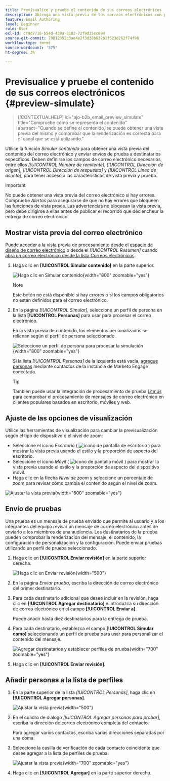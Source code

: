 ```yaml
---
title: Previsualice y pruebe el contenido de sus correos electrónicos
description: Obtenga una vista previa de los correos electrónicos con perfiles de prueba, compruebe el procesamiento en equipos de escritorio y móviles, envíe pruebas a destinatarios y valide la personalización en Journey Optimizer B2B edition.
feature: Email Authoring
level: Beginner
role: User
exl-id: cf9d7716-b54d-430a-8102-72f9d35cc694
source-git-commit: 79012352c3ae4e2f3d38b632b1f523d262f74f96
workflow-type: tm+mt
source-wordcount: '575'
ht-degree: 3%

---
```


# Previsualice y pruebe el contenido de sus correos electrónicos {#preview-simulate}

>[!CONTEXTUALHELP]
>id="ajo-b2b_email_preview_simulate"
>title="Compruebe cómo se representa el contenido"
>abstract="Cuando se define el contenido, se puede obtener una vista previa del mismo y comprobar que la renderización es correcta para el canal que se está utilizando."

Utilice la función _Simular contenido_ para obtener una vista previa del contenido del correo electrónico y enviar envíos de prueba a destinatarios específicos. Deben definirse los campos de correo electrónico necesarios, entre ellos _[!UICONTROL Nombre de remitente]_, _[!UICONTROL Dirección de origen]_, _[!UICONTROL Dirección de respuesta]_ y _[!UICONTROL Línea de asunto]_, para tener acceso a las características de vista previa y prueba.

>[!IMPORTANT]
>
>No puede obtener una vista previa del correo electrónico si hay errores. Compruebe _Alertas_ para asegurarse de que no hay errores que bloqueen las funciones de vista previa. Las advertencias no bloquean la vista previa, pero debe dirigirse a ellas antes de publicar el recorrido que déclencheur la entrega de correo electrónico.

## Mostrar vista previa del correo electrónico

Puede acceder a la vista previa de procesamiento desde el [espacio de diseño de correo electrónico](./email-authoring.md) o desde el _[!UICONTROL Resumen]_ cuando [abra un correo electrónico desde la lista Correos electrónicos](./emails-list.md#edit-emails).

1. Haga clic en **[!UICONTROL Simular contenido]** en la parte superior.

   ![Haga clic en Simular contenido](assets/email-simulate-content.png){width="800" zoomable="yes"}

   >[!NOTE]
   >
   >Este botón no está disponible si hay errores o si los campos obligatorios no están definidos para el correo electrónico.

1. En la página _[!UICONTROL Simular]_, seleccione un perfil de persona en la lista **[!UICONTROL Personas]** para usar para procesar el correo electrónico.

   En la vista previa de contenido, los elementos personalizados se rellenan según el perfil de persona seleccionado.

   ![Seleccione un perfil de persona para procesar la simulación](./assets/email-simulate-content-preview.png){width="800" zoomable="yes"}

   Si la lista _[!UICONTROL Personas]_ de la izquierda está vacía, [agregue personas](#add-people-to-the-profiles-list) mediante contactos de la instancia de Marketo Engage conectada.

   >[!TIP]
   >
   >También puede usar la integración de procesamiento de prueba [Litmus](./email-test-rendering.md) para comprobar el procesamiento de mensajes de correo electrónico en clientes populares basados en escritorio, móviles y web.

## Ajuste de las opciones de visualización

Utilice las herramientas de visualización para cambiar la previsualización según el tipo de dispositivo o el nivel de zoom:

* Seleccione el icono _Escritorio_ ( ![icono de pantalla de escritorio](../../assets/do-not-localize/icon-device-desktop.svg) ) para mostrar la vista previa usando el estilo y la proporción de aspecto del escritorio.
* Seleccione el icono _Móvil_ ( ![icono de pantalla móvil](../../assets/do-not-localize/icon-device-mobile.svg) ) para mostrar la vista previa usando el estilo y la proporción de aspecto del dispositivo móvil.
* Haga clic en la flecha _Nivel de zoom_ y seleccione un porcentaje de zoom para revisar cómo cambia el contenido según el nivel de zoom.

![Ajustar la vista previa](assets/email-simulate-content-preview-display-options.png){width="600" zoomable="yes"}

## Envío de pruebas

Una prueba es un mensaje de prueba enviado que permite al usuario y a los integrantes del equipo revisar un mensaje de correo electrónico antes de enviarlo a los miembros de una audiencia. Los destinatarios de la prueba pueden comprobar la renderización del mensaje, el contenido, la configuración de personalización y la configuración. Puede enviar pruebas utilizando un perfil de prueba seleccionado.

1. Haga clic en **[!UICONTROL Enviar revisión]** en la parte superior derecha.

   ![Haga clic en Enviar revisión](assets/email-simulate-content-preview-send-proof.png){width="500"}

1. En la página _Enviar prueba_, escriba la dirección de correo electrónico del primer destinatario.

1. Para cada destinatario adicional que desee incluir en la revisión, haga clic en **[!UICONTROL Agregar destinatario]** e introduzca su dirección de correo electrónico en el campo **[!UICONTROL Enviar a]**.

   Puede añadir hasta diez destinatarios para la entrega de prueba.

1. Para cada destinatario, establezca el campo **[!UICONTROL Simular como]** seleccionando un perfil de prueba para usar para personalizar el contenido del mensaje.

   ![Agregar destinatarios y establecer perfiles de prueba](assets/email-simulate-content-preview-send-proof-recipients.png){width="700" zoomable="yes"}

1. Haga clic en **[!UICONTROL Enviar revisión]**.

## Añadir personas a la lista de perfiles

1. En la parte superior de la lista _[!UICONTROL Personas]_, haga clic en **[!UICONTROL Agregar personas]**.

   ![Ajustar la vista previa](assets/email-simulate-content-add-people.png){width="500"}

1. En el cuadro de diálogo _[!UICONTROL Agregar personas para probar]_, escriba la dirección de correo electrónico completa del contacto.

   Para agregar varios contactos, escriba varias direcciones separadas por una coma.

1. Seleccione la casilla de verificación de cada contacto coincidente que desee agregar a la lista de perfiles de prueba.

   ![Ajustar la vista previa](assets/email-simulate-content-add-people-addresses.png){width="700" zoomable="yes"}

1. Haga clic en **[!UICONTROL Agregar]** en la parte superior derecha.
